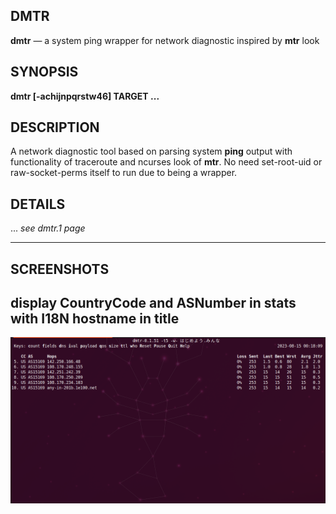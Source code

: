 DMTR
---

**dmtr** — a system ping wrapper for network diagnostic inspired by **mtr** look

SYNOPSIS
--------

**dmtr \[-achijnpqrstw46\] TARGET ...**

DESCRIPTION
-----------

A network diagnostic tool based on parsing system **ping** output with functionality of traceroute and ncurses look of **mtr**.
No need set-root-uid or raw-socket-perms itself to run due to being a wrapper.

DETAILS
-------
... *see dmtr.1 page*

------------------------------------------------------------------------
SCREENSHOTS
-----------
## display CountryCode and ASNumber in stats with I18N hostname in title
![ww-screenshot01](https://raw.githubusercontent.com/yvs2014/dmtr/main/img/ww-screenshot01.png)

